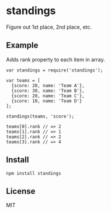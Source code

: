 # standings

Figure out 1st place, 2nd place, etc.

## Example

Adds rank property to each item in array.

```
var standings = require('standings');

var teams = [
  {score: 20, name: 'Team A'},
  {score: 30, name: 'Team B'},
  {score: 20, name: 'Team C'},
  {score: 10, name: 'Team D'}
];

standings(teams, 'score');

teams[0].rank // => 2
teams[1].rank // => 1
teams[2].rank // => 2
teams[3].rank // => 4
```

## Install

```
npm install standings
```

## License

MIT